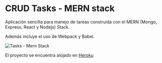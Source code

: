 # CRUD Tasks - MERN stack
Aplicación sencilla para manejo de tareas construida con el MERN (Mongo, Express, React y Nodejs) Stack.

Además incluye el uso de Webpack y Babel.

![Tasks - Mern Stack](public/img/mern-stack-tasks.png)

El proyecto se encuentra alojado en [Heroku](https://mern-stack-tasks.herokuapp.com) 